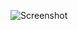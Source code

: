 ![Screenshot](https://raw.githubusercontent.com/Cryakl/Ultimate-RAT-Collection/refs/heads/main/HiddenzHVNC/Screenshot.png)
